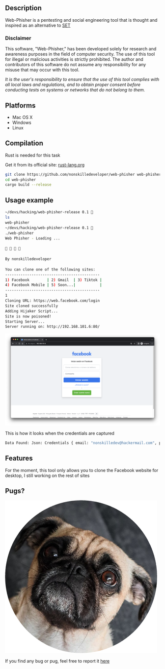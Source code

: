 ## Description

Web-Phisher is a pentesting and social engineering tool that is thought and inspired as an alternative to [SET](https://github.com/trustedsec/social-engineer-toolkit)
### **Disclaimer**

This software, "Web-Phisher," has been developed solely for research and awareness purposes in the field of computer security. The use of this tool for illegal or malicious activities is strictly prohibited. The author and contributors of this software do not assume any responsibility for any misuse that may occur with this tool.

*It is the user's responsibility to ensure that the use of this tool complies with all local laws and regulations, and to obtain proper consent before conducting tests on systems or networks that do not belong to them.*
## Platforms

- Mac OS X
- Windows
- Linux
## Compilation

Rust is needed for this task

Get it from its official site:  [rust-lang.org](https://www.rust-lang.org/)

```bash
git clone https://github.com/nonskilledeveloper/web-phisher web-phisher/
cd web-phisher
cargo build --release
```
## Usage example

```bash
~/devs/hacking/web-phisher-release 0.1 
ls
web-phisher
~/devs/hacking/web-phisher-release 0.1 
./web-phisher
Web Phisher - Loading ...

🥚 🐣 🐥 🐓

By nonskilledeveloper

You can clone one of the following sites:
-------------------------------------------
1) Facebook        | 2) Gmail  | 3) Tiktok |
4) Facebook Mobile | 5) Soon...|           |
-------------------------------------------
1
Cloning URL: https://web.facebook.com/login
Site cloned successfully
Adding Hijaker Script...
Site is now poisoned!
Starting Server...
Server running on: http://192.168.101.6:80/
```
![server running](https://github.com/nonskilledeveloper/web-phisher/blob/master/IMG/Pasted%20image%2020230917232850.png)

This is how it looks when the credentials are captured

```bash
Data Found: Json: Credentials { email: "nonskilledev@hackermail.com", pass: "h4ck3rpass#" }
```

## Features
For the moment, this tool only allows you to clone the Facebook website for desktop, I still working on the rest of sites

## Pugs?

![pug](https://github.com/nonskilledeveloper/web-phisher/blob/master/IMG/Pug1-modified.png)

If you find any bug or pug, feel free to report it [here](https://github.com/nonskilledeveloper/web-phisher/issues) 
